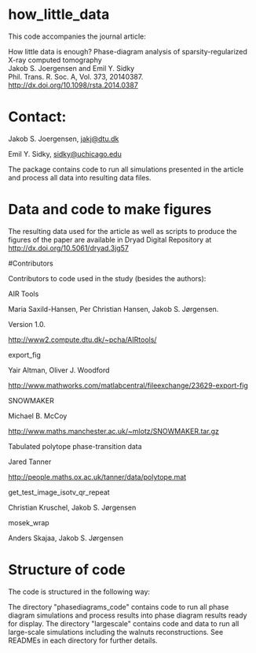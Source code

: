 # how_little_data
This code accompanies the journal article:

How little data is enough? Phase-diagram analysis of sparsity-regularized X-ray computed tomography  
Jakob S. Joergensen and Emil Y. Sidky  
Phil. Trans. R. Soc. A, Vol. 373, 20140387.  
http://dx.doi.org/10.1098/rsta.2014.0387  

# Contact:
Jakob S. Joergensen, jakj@dtu.dk

Emil Y. Sidky, sidky@uchicago.edu

The package contains code to run all simulations presented in the article and process all data into resulting data files. 

# Data and code to make figures
The resulting data used for the article as well as scripts to produce the figures of the paper are available in Dryad Digital Repository at
http://dx.doi.org/10.5061/dryad.3jg57

#Contributors

Contributors to code used in the study (besides the authors):

AIR Tools

Maria Saxild-Hansen, Per Christian Hansen, Jakob S. Jørgensen.

Version 1.0.

http://www2.compute.dtu.dk/~pcha/AIRtools/


export_fig

Yair Altman, Oliver J. Woodford

http://www.mathworks.com/matlabcentral/fileexchange/23629-export-fig


SNOWMAKER

Michael B. McCoy

http://www.maths.manchester.ac.uk/~mlotz/SNOWMAKER.tar.gz


Tabulated polytope phase-transition data

Jared Tanner

http://people.maths.ox.ac.uk/tanner/data/polytope.mat


get_test_image_isotv_qr_repeat

Christian Kruschel, Jakob S. Jørgensen


mosek_wrap

Anders Skajaa, Jakob S. Jørgensen


# Structure of code
The code is structured in the following way:

The directory "phasediagrams_code" contains code to run all phase diagram simulations and process results into phase diagram results ready for display. The directory "largescale" contains code and data to run all large-scale simulations including the walnuts reconstructions. See READMEs in each directory for further details.

